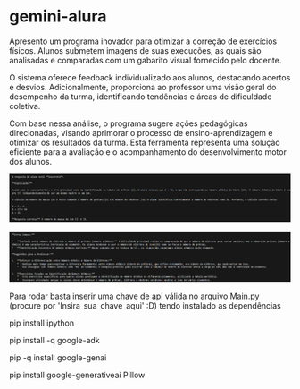 # gemini-alura

Apresento um programa inovador para otimizar a correção de exercícios físicos. Alunos submetem imagens de suas execuções, as quais são analisadas e comparadas com um gabarito visual fornecido pelo docente.

O sistema oferece feedback individualizado aos alunos, destacando acertos e desvios. Adicionalmente, proporciona ao professor uma visão geral do desempenho da turma, identificando tendências e áreas de dificuldade coletiva.

Com base nessa análise, o programa sugere ações pedagógicas direcionadas, visando aprimorar o processo de ensino-aprendizagem e otimizar os resultados da turma. Esta ferramenta representa uma solução eficiente para a avaliação e o acompanhamento do desenvolvimento motor dos alunos.

![Exemplo de output possível para o aluno](image-1.png)

![Exemplo de output para o professor](image.png)

Para rodar basta inserir uma chave de api válida no arquivo Main.py (procure por 'Insira_sua_chave_aqui' :D)
tendo instalado as dependências

<!-- Dependecias -->

pip install ipython

pip install -q google-adk

pip -q install google-genai

pip install google-generativeai Pillow
